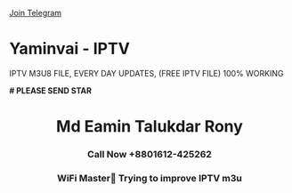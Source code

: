 
<a target="_blank" href="https://t.me/eamintalukdar/">Join Telegram</a>


# Yaminvai - IPTV 
IPTV M3U8 FILE, EVERY DAY UPDATES, (FREE IPTV FILE) 100% WORKING


**# PLEASE SEND STAR**



<h1 align="center">Md Eamin Talukdar Rony</h1>
<h3 align="center">Call Now +8801612-425262</h3>
<h3 align="center">WiFi Master📡 Trying to improve IPTV m3u</h3>
